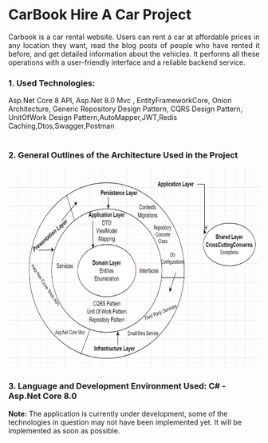 <h1>CarBook Hire A Car Project</h1>
<p align="justify">Carbook is a car rental website. Users can rent a car at affordable prices in any location they want, read the blog posts of people who have rented it before, and get detailed information about the vehicles. It performs all these operations with a user-friendly interface and a reliable backend service.</p>

<h3>1. Used Technologies:</h3>
Asp.Net Core 8 API, Asp.Net 8.0 Mvc , EntityFrameworkCore, Onion Architecture,
Generic Repository Design Pattern, CQRS Design Pattern, UnitOfWork Design Pattern,AutoMapper,JWT,Redis Caching,Dtos,Swagger,Postman <br><br>

<h3>2. General Outlines of the Architecture Used in the Project</h3>
<img src="Presentation/HireACar.API/wwwroot/ProjectArch/HireACarArch3.PNG" height="400px" width="650px">
<h3>3. Language and Development Environment Used: C# - Asp.Net Core 8.0</h3>

<b>Note:</b> The application is currently under development, some of the technologies in question may not have been implemented yet. It will be implemented as soon as possible.
